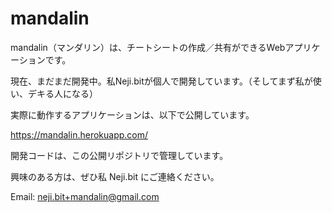 # mandalin

mandalin（マンダリン）は、チートシートの作成／共有ができるWebアプリケーションです。

現在、まだまだ開発中。私Neji.bitが個人で開発しています。（そしてまず私が使い、デキる人になる）

実際に動作するアプリケーションは、以下で公開しています。

https://mandalin.herokuapp.com/

開発コードは、この公開リポジトリで管理しています。

興味のある方は、ぜひ私 Neji.bit にご連絡ください。

Email: neji.bit+mandalin@gmail.com

